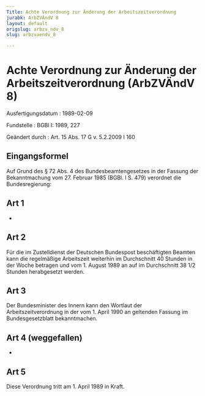 ```yaml
---
Title: Achte Verordnung zur Änderung der Arbeitszeitverordnung
jurabk: ArbZVÄndV 8
layout: default
origslug: arbzv_ndv_8
slug: arbzvaendv_8

---
```


# Achte Verordnung zur Änderung der Arbeitszeitverordnung (ArbZVÄndV 8)

Ausfertigungsdatum
:   1989-02-09

Fundstelle
:   BGBl I: 1989, 227

Geändert durch
:   Art. 15 Abs. 17 G v. 5.2.2009 I 160



## Eingangsformel

Auf Grund des § 72 Abs. 4 des Bundesbeamtengesetzes in der Fassung der Bekanntmachung vom 27. Februar 1985 (BGBl. I S. 479) verordnet die Bundesregierung:


## Art 1

-


## Art 2

Für die im Zustelldienst der Deutschen Bundespost beschäftigten Beamten kann die regelmäßige Arbeitszeit weiterhin im Durchschnitt 40 Stunden in der Woche betragen und vom 1. August 1989 an auf im Durchschnitt 38 1/2 Stunden herabgesetzt werden.


## Art 3

Der Bundesminister des Innern kann den Wortlaut der Arbeitszeitverordnung in der vom 1. April 1990 an geltenden Fassung im Bundesgesetzblatt bekanntmachen.


## Art 4 (weggefallen)

-


## Art 5

Diese Verordnung tritt am 1. April 1989 in Kraft.

